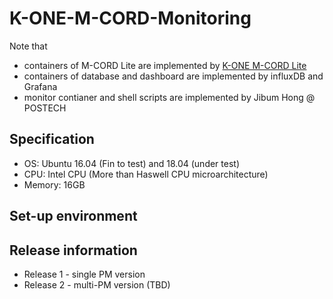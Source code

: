 # K-ONE-M-CORD-Monitoring

Note that
* containers of M-CORD Lite are implemented by [K-ONE M-CORD Lite](https://github.com/K-OpenNet/K-ONE-M-CORD-Lite)
* containers of database and dashboard are implemented by influxDB and Grafana
* monitor contianer and shell scripts are implemented by Jibum Hong @ POSTECH


## Specification
* OS: Ubuntu 16.04 (Fin to test) and 18.04 (under test)
* CPU: Intel CPU (More than Haswell CPU microarchitecture)
* Memory: 16GB

## Set-up environment


## Release information
* Release 1 - single PM version
* Release 2 - multi-PM version (TBD)
